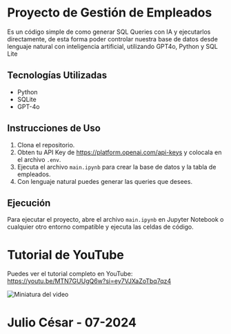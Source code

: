 # Proyecto de Gestión de Empleados

Es un código simple de como generar SQL Queries con IA y ejecutarlos directamente, de esta forma poder controlar nuestra base de datos desde lenguaje natural con inteligencia artificial, utilizando GPT4o, Python y SQL Lite


## Tecnologías Utilizadas

- Python
- SQLite
- GPT-4o

## Instrucciones de Uso

1. Clona el repositorio.
2. Obten tu API Key de https://platform.openai.com/api-keys y colocala en el archivo `.env`.
3. Ejecuta el archivo `main.ipynb` para crear la base de datos y la tabla de empleados.
4. Con lenguaje natural puedes generar las queries que desees.

## Ejecución

Para ejecutar el proyecto, abre el archivo `main.ipynb` en Jupyter Notebook o cualquier otro entorno compatible y ejecuta las celdas de código.

# Tutorial de YouTube

Puedes ver el tutorial completo en YouTube: https://youtu.be/MTN7GUUgQ6w?si=ey7VJXaZoTbq7qz4

![Miniatura del video](https://img.youtube.com/vi/MTN7GUUgQ6w/maxresdefault.jpg)

# Julio César - 07-2024